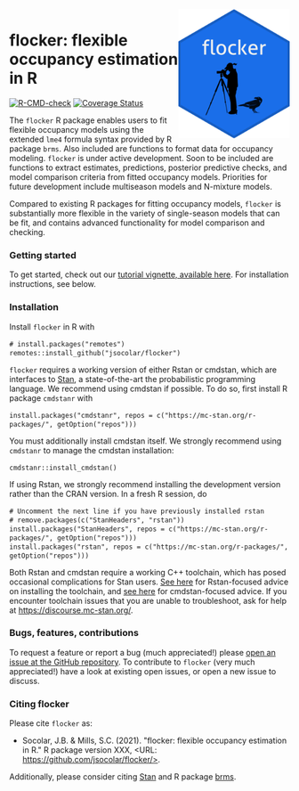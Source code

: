 <img src="man/figures/flocker_sticker.png" width = 200 alt="flocker logo" align = "right">

# flocker: flexible occupancy estimation in R
<!-- badges: start -->
[![R-CMD-check](https://github.com/jsocolar/flocker/workflows/R-CMD-check/badge.svg)](https://github.com/jsocolar/flocker/actions?workflow=R-CMD-check)
[![Coverage
Status](https://codecov.io/gh/jsocolar/flocker/branch/main/graph/badge.svg)](https://codecov.io/gh/jsocolar/flocker)
<!-- badges: end -->


The `flocker` R package enables users to fit flexible occupancy models using 
the extended `lme4` formula syntax provided by R package `brms`. Also 
included are functions to format data for occupancy modeling. `flocker` is 
under active development. Soon to be included are functions to extract 
estimates, predictions, posterior predictive checks, and model comparison 
criteria from fitted occupancy models. Priorities for future development 
include multiseason models and N-mixture models.

Compared to existing R packages for fitting occupancy models, `flocker` is 
substantially more flexible in the variety of single-season models that can 
be fit, and contains advanced functionality for model comparison and 
checking.

### Getting started
To get started, check out our 
[tutorial vignette, available here](https://jsocolar.github.io/flocker/articles/flocker_tutorial.html). 
For installation instructions, see below.

### Installation
Install `flocker` in R with
```
# install.packages("remotes")
remotes::install_github("jsocolar/flocker")
```
`flocker` requires a working version of either Rstan or cmdstan, which are 
interfaces to [Stan](https://mc-stan.org/), a state-of-the-art the 
probabilistic programming language. We recommend using cmdstan if possible.
To do so, first install R package `cmdstanr` with
```
install.packages("cmdstanr", repos = c("https://mc-stan.org/r-packages/", getOption("repos")))
```
You must additionally install cmdstan itself. We strongly recommend using
`cmdstanr` to manage the cmdstan installation:
```
cmdstanr::install_cmdstan()
```
If using Rstan, we strongly recommend 
installing the development version rather than the CRAN version. In a fresh 
R session, do
```
# Uncomment the next line if you have previously installed rstan
# remove.packages(c("StanHeaders", "rstan"))
install.packages("StanHeaders", repos = c("https://mc-stan.org/r-packages/", getOption("repos")))
install.packages("rstan", repos = c("https://mc-stan.org/r-packages/", getOption("repos")))
```
Both Rstan and cmdstan require a working C++ toolchain, which has posed occasional 
complications for Stan users. 
[See here](https://github.com/stan-dev/rstan/wiki/RStan-Getting-Started) for 
Rstan-focused advice on installing the toolchain, and 
[see here](https://mc-stan.org/cmdstanr/articles/cmdstanr.html) for cmdstan-focused 
advice. If you encounter toolchain issues that you are unable to troubleshoot, 
ask for help at https://discourse.mc-stan.org/.

### Bugs, features, contributions
To request a feature or report a bug (much appreciated!) please 
[open an issue at the GitHub repository](https://github.com/jsocolar/flocker/issues).
To contribute to `flocker` (very much appreciated!) have a look at existing open 
issues, or open a new issue to discuss.

### Citing flocker
Please cite `flocker` as:
* Socolar, J.B. & Mills, S.C. (2021). "flocker: flexible occupancy estimation in 
R." R package version XXX, <URL: https://github.com/jsocolar/flocker/>.

Additionally, please consider citing [Stan](https://mc-stan.org/users/citations/)
and R package [brms](https://mc-stan.org/users/interfaces/brms).
